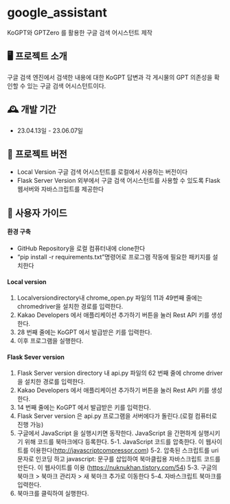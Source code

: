 # google_assistant
KoGPT와 GPTZero 를 활용한 구글 검색 어시스턴트 제작

## 🖥️ 프로젝트 소개
구글 검색 엔진에서 검색한 내용에 대한 KoGPT 답변과 각 게시물의 GPT 의존성을 확인할 수 있는 구글 검색 어시스턴트이다.
<br>

## 🕰️ 개발 기간
* 23.04.13일 - 23.06.07일

## 🧩 프로젝트 버전
- Local Version
구글 검색 어시스턴트를 로컬에서 사용하는 버전이다
- Flask Server Version
외부에서 구글 검색 어시스턴트를 사용할 수 있도록 Flask 웹서버와 자바스크립트를 제공한다

## 📌 사용자 가이드
#### 환경 구축
- GitHub Repository을 로컬 컴퓨터내에 clone한다
- “pip install -r requirements.txt”명령어로 프로그램 작동에 필요한 패키지를 설치한다

#### Local version 
1. Localversiondirectory내 chrome_open.py 파일의 11과 49번째 줄에는 chromedriver을 설치한 경로를 입력한다.
2. Kakao Developers 에서 애플리케이션 추가하기 버튼을 눌러 Rest API 키를 생성한다. 
3. 28 번째 줄에는 KoGPT 에서 발급받은 키를 입력한다.
4. 이후 프로그램을 실행한다.

#### Flask Sever version
1. Flask Server version directory 내 api.py 파일의 62 번째 줄에 chrome driver 을 설치한 경로를 입력한다.
2. Kakao Developers 에서 애플리케이션 추가하기 버튼을 눌러 Rest API 키를 생성한다. 
3. 14 번째 줄에는 KoGPT 에서 발급받은 키를 입력한다.
4. Flask Server version 은 api.py 프로그램을 서버에다가 돌린다.(로컬 컴퓨터로 진행 가능)
5. 구글에서 JavaScript 을 실행시키면 동작한다. JavaScript 을 간편하게 실행시키기 위해 코드를 북마크에다 등록한다.
5-1. JavaScript 코드를 압축한다. 이 웹사이트를 이용한다(http://javascriptcompressor.com)
5-2. 압축된 스크립트를 uri 문자로 인코딩 하고 javascript: 문구를 삽입하여 북마클립용 자바스크립트 코드를 만든다. 이 웹사이트를 이용 (https://nuknukhan.tistory.com/54) 5-3. 구글의 북마크 > 북마크 관리자 > 새 북마크 추가로 이동한다
5-4. 자바스크립트 북마크를 입력한다.
6. 북마크를 클릭하여 실행한다.
